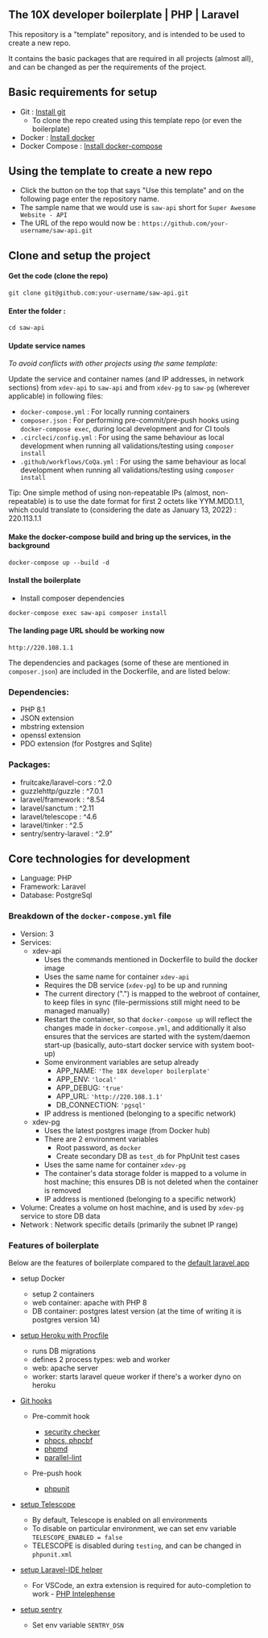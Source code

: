 ## The 10X developer boilerplate | PHP | Laravel

This repository is a "template" repository, and is intended to be used to create a new repo.

It contains the basic packages that are required in all projects (almost all), and can be changed as per the requirements of the project.

## Basic requirements for setup
- Git :  [Install git](https://git-scm.com/book/en/v2/Getting-Started-Installing-Git)
  - To clone the repo created using this template repo (or even the boilerplate) 
- Docker : [Install docker](https://docs.docker.com/engine/install)
- Docker Compose : [Install docker-compose](https://docs.docker.com/compose/install)

## Using the template to create a new repo

 - Click the button on the top that says "Use this template" and on the following page enter the repository name.
 - The sample name that we would use is `saw-api` short for `Super Awesome Website - API`
 - The URL of the repo would now be : `https://github.com/your-username/saw-api.git` 

## Clone and setup the project

#### Get the code (clone the repo)

```
git clone git@github.com:your-username/saw-api.git
```


#### Enter the folder :
```
cd saw-api
```

#### Update service names
_To avoid conflicts with other projects using the same template:_

Update the service and container names (and IP addresses, in network sections) from `xdev-api` to `saw-api` and from `xdev-pg` to `saw-pg` (wherever applicable) in following files: 
 - `docker-compose.yml` : For locally running containers
 - `composer.json` : For performing pre-commit/pre-push hooks using `docker-compose exec`, during local development and for CI tools
 - `.circleci/config.yml` : For using the same behaviour as local development when running all validations/testing using `composer install`
 - `.github/workflows/CoQa.yml` : For using the same behaviour as local development when running all validations/testing using `composer install`

Tip: One simple method of using non-repeatable IPs (almost, non-repeatable) is to use the date format for first 2 octets like YYM.MDD.1.1, which could translate to (considering the date as January 13, 2022) : 220.113.1.1
#### Make the docker-compose build and bring up the services, in the background

```
docker-compose up --build -d
```

#### Install the boilerplate

- Install composer dependencies
```
docker-compose exec saw-api composer install
```

#### The landing page URL should be working now
```
http://220.108.1.1
```


The dependencies and packages (some of these are mentioned in `composer.json`) are included in the Dockerfile, and are listed below:

### Dependencies:
 - PHP 8.1
 - JSON extension
 - mbstring extension
 - openssl extension
 - PDO extension (for Postgres and Sqlite)

### Packages:
 - fruitcake/laravel-cors : ^2.0
 - guzzlehttp/guzzle : ^7.0.1
 - laravel/framework : ^8.54
 - laravel/sanctum : ^2.11
 - laravel/telescope : ^4.6
 - laravel/tinker : ^2.5
 - sentry/sentry-laravel : ^2.9"


## Core technologies for development
- Language: PHP
- Framework: Laravel
- Database: PostgreSql



### Breakdown of the `docker-compose.yml` file
 - Version: 3
 - Services:
   - xdev-api
     - Uses the commands mentioned in Dockerfile to build the docker image
     - Uses the same name for container `xdev-api`
     - Requires the DB service (`xdev-pg`) to be up and running
     - The current directory (".") is mapped to the webroot of container, to keep files in sync (file-permissions still might need to be managed manually)
     - Restart the container, so that `docker-compose up` will reflect the changes made in `docker-compose.yml`, and additionally it also ensures that the services are started with the system/daemon start-up (basically, auto-start docker service with system boot-up)
     - Some environment variables are setup already
       - APP_NAME: `'The 10X developer boilerplate'`
       - APP_ENV: `'local'`
       - APP_DEBUG: `'true'`
       - APP_URL: `'http://220.108.1.1'`
       - DB_CONNECTION: `'pgsql'`
     - IP address is mentioned (belonging to a specific network)
   - xdev-pg
     - Uses the latest postgres image (from Docker hub)
     - There are 2 environment variables 
       - Root password, as `docker`
       - Create secondary DB as `test_db` for PhpUnit test cases
     - Uses the same name for container `xdev-pg`
     - The container's data storage folder is mapped to a volume in host machine; this ensures DB is not deleted when the container is removed
     - IP address is mentioned (belonging to a specific network)
 - Volume: Creates a volume on host machine, and is used by `xdev-pg` service to store DB data
 - Network : Network specific details (primarily the subnet IP range)

### Features of boilerplate

Below are the features of boilerplate compared to the [default laravel app](https://github.com/laravel/laravel)

- setup Docker
  - setup 2 containers
  - web container: apache with PHP 8
  - DB container: postgres latest version (at the time of writing it is postgres version 14)

- [setup Heroku with Procfile](https://devcenter.heroku.com/articles/procfile#procfile-format)
  - runs DB migrations
  - defines 2 process types: web and worker
  - web: apache server
  - worker: starts laravel queue worker if there's a worker dyno on heroku

- [Git hooks](https://github.com/BrainMaestro/composer-git-hooks)
  - Pre-commit hook
    - [security checker](https://github.com/enlightn/security-checker)
    - [phpcs, phpcbf](https://github.com/squizlabs/PHP_CodeSniffer)
    - [phpmd](https://github.com/phpmd/phpmd)
    - [parallel-lint](https://github.com/php-parallel-lint/PHP-Parallel-Lint)

  - Pre-push hook
    - [phpunit](https://laravel.com/docs/8.x/testing)

- [setup Telescope](https://laravel.com/docs/8.x/telescope)
  - By default, Telescope is enabled on all environments
  - To disable on particular environment, we can set env variable `TELESCOPE_ENABLED = false`
  - TELESCOPE is disabled during `testing`, and can be changed in `phpunit.xml`

- [setup Laravel-IDE helper](https://github.com/barryvdh/laravel-ide-helper)
  - For VSCode, an extra extension is required for auto-completion to work - [PHP Intelephense](https://marketplace.visualstudio.com/items?itemName=bmewburn.vscode-intelephense-client)

- [setup sentry](https://docs.sentry.io/platforms/php/guides/laravel/)
  - Set env variable `SENTRY_DSN`
